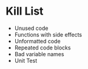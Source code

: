 Kill List
=========
* Unused code
* Functions with side effects
* Unformatted code
* Repeated code blocks
* Bad variable names
* Unit Test
